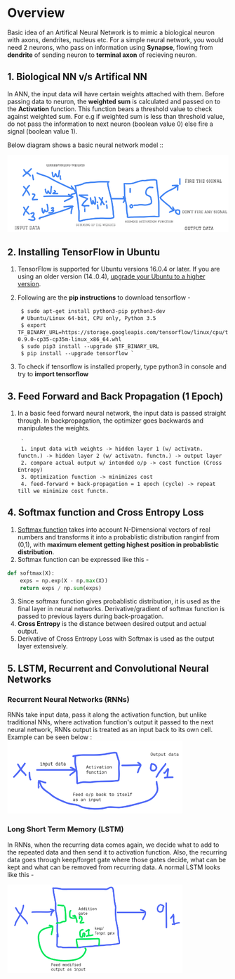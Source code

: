 # Overview 
Basic idea of an Artifical Neural Network is to mimic a biological neuron with axons, dendrites, nucleus etc.
For a simple neural network, you would need 2 neurons, who pass on information using **Synapse**, flowing from **dendrite** of sending neuron to **terminal axon** of recieving neuron.

## 1. Biological NN v/s Artifical NN
In ANN, the input data will have certain weights attached with them. Before passing data to neuron, the **weighted sum** is calculated and passed on to the **Activation** function.
This function bears a threshold value to check against weighted sum. For e.g if weighted sum is less than threshold value, do not pass the information to next neuron (boolean value 0) else fire a signal (boolean value 1). 

Below diagram shows a basic neural network model :: 

<img src="images/artificial_neural_network_model.PNG" width="600" >

## 2. Installing TensorFlow in Ubuntu
1. TensorFlow is supported for Ubuntu versions 16.0.4 or later. If you are using an older version (14..0.4), [upgrade your Ubuntu to a higher version](https://wiki.ubuntu.com/XenialXerus/ReleaseNotes).
2. Following are the **pip instructions** to download tensorflow -


        $ sudo apt-get install python3-pip python3-dev
        # Ubuntu/Linux 64-bit, CPU only, Python 3.5
        $ export TF_BINARY_URL=https://storage.googleapis.com/tensorflow/linux/cpu/tensorflow-0.9.0-cp35-cp35m-linux_x86_64.whl
        $ sudo pip3 install --upgrade $TF_BINARY_URL
        $ pip install --upgrade tensorflow `
        
3. To check if tensorflow is installed properly, type python3 in console and try to **import tensorflow**

## 3. Feed Forward and Back Propagation (1 Epoch)
1. In a basic feed forward neural network, the input data is passed straight through. In backpropagation, the optimizer goes backwards and manipulates the weights.


        `
        1. input data with weights -> hidden layer 1 (w/ activatn. functn.) -> hidden layer 2 (w/ activatn. functn.) -> output layer
        2. compare actual output w/ intended o/p -> cost function (Cross Entropy)
        3. Optimization function -> minimizes cost        
        4. feed-forward + back-propagation = 1 epoch (cycle) -> repeat till we minimize cost functn.

## 4. Softmax function and Cross Entropy Loss
1. [Softmax function](https://deepnotes.io/softmax-crossentropy) takes into account N-Dimensional vectors of real numbers and transforms it into a probablistic distribution ranginf from (0,1), with **maximum element getting highest position in probablistic distribution**.
2. Softmax function can be expressed like this - 
```python
def softmax(X):
    exps = np.exp(X - np.max(X))
    return exps / np.sum(exps)
```
3. Since softmax function gives probablistic distribution, it is used as the final layer in neural networks. Derivative/gradient of softmax function is passed to previous layers during back-proagation.
4. **Cross Entropy** is the distance between desired output and actual output.
5. Derivative of Cross Entropy Loss with Softmax is used as the output layer extensively.

## 5. LSTM, Recurrent and Convolutional Neural Networks
### Recurrent Neural Networks (RNNs)
RNNs take input data, pass it along the activation function, but unlike traditional NNs, where activation function's output it passed to the next neural network, RNNs output is treated as an input back to its own cell. Example can be seen below : 
<img src="images/RNN.png" width="400" >

### Long Short Term Memory (LSTM)
In RNNs, when the recurring data comes again, we decide what to add to the repeated data and then send it to activation function. Also, the recurring data goes through keep/forget gate where those gates decide, what can be kept and what can be removed from recurring data. A normal LSTM looks like this - 


<img src="images/LSTM.png" width="400" >


